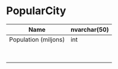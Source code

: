 # PopularCity

| Name                 | nvarchar(50) |
| -------------------- | ------------ |
| Population (miljons) | int          |
|                      |              |
|                      |              |
|                      |              |
|                      |              |
|                      |              |
|                      |              |
|                      |              |
|                      |              |

